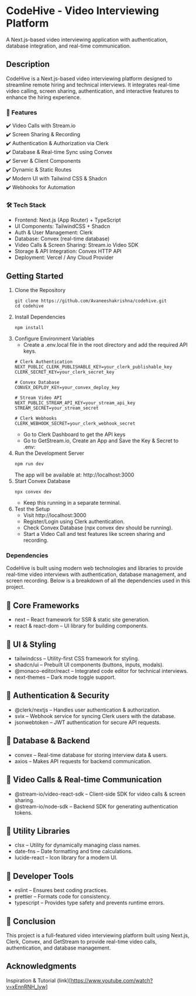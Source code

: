 # CodeHive - Video Interviewing Platform

A Next.js-based video interviewing application with authentication, database integration, and real-time communication.

## Description

CodeHive is a Next.js-based video interviewing platform designed to streamline remote hiring and technical interviews. It integrates real-time video calling, screen sharing, authentication, and interactive features to enhance the hiring experience.
### 🚀 Features
✔️ Video Calls with Stream.io<br>
✔️ Screen Sharing & Recording<br>
✔️ Authentication & Authorization via Clerk<br>
✔️ Database & Real-time Sync using Convex<br>
✔️ Server & Client Components<br>
✔️ Dynamic & Static Routes<br>
✔️ Modern UI with Tailwind CSS & Shadcn<br>
✔️ Webhooks for Automation<br>

### 🛠️ Tech Stack
* Frontend: Next.js (App Router) + TypeScript
* UI Components: TailwindCSS + Shadcn
* Auth & User Management: Clerk
* Database: Convex (real-time database)
* Video Calls & Screen Sharing: Stream.io Video SDK
* Storage & API Integration: Convex HTTP API
* Deployment: Vercel / Any Cloud Provider

## Getting Started
1. Clone the Repository
   ```
   git clone https://github.com/Avaneeshakrishna/codehive.git
   cd codehive
   ```
2. Install Dependencies
   ```
   npm install
   ```
3. Configure Environment Variables
   - Create a .env.local file in the root directory and add the required API keys.
   ```
   # Clerk Authentication
   NEXT_PUBLIC_CLERK_PUBLISHABLE_KEY=your_clerk_publishable_key
   CLERK_SECRET_KEY=your_clerk_secret_key
   
   # Convex Database
   CONVEX_DEPLOY_KEY=your_convex_deploy_key
   
   # Stream Video API
   NEXT_PUBLIC_STREAM_API_KEY=your_stream_api_key
   STREAM_SECRET=your_stream_secret
   
   # Clerk Webhooks
   CLERK_WEBHOOK_SECRET=your_clerk_webhook_secret
   ```
   -  Go to Clerk Dashboard to get the API keys
   -  Go to GetStream.io, Create an App and Save the Key & Secret to .env:
4. Run the Development Server
   ```
   npm run dev
   ```
   The app will be available at: http://localhost:3000
5. Start Convex Database
   ```
   npx convex dev
   ```
   - Keep this running in a separate terminal.
6. Test the Setup
   - Visit http://localhost:3000
   - Register/Login using Clerk authentication.
   - Check Convex Database (npx convex dev should be running).
   - Start a Video Call and test features like screen sharing and recording.



### Dependencies
CodeHive is built using modern web technologies and libraries to provide real-time video interviews with authentication, database management, and screen recording. Below is a breakdown of all the dependencies used in this project.
## 🔹 Core Frameworks
- next – React framework for SSR & static site generation.
- react & react-dom – UI library for building components.
## 🔹 UI & Styling
- tailwindcss – Utility-first CSS framework for styling.
- shadcn/ui – Prebuilt UI components (buttons, inputs, modals).
- @monaco-editor/react – Integrated code editor for technical interviews.
- next-themes – Dark mode toggle support.
## 🔹 Authentication & Security
- @clerk/nextjs – Handles user authentication & authorization.
- svix – Webhook service for syncing Clerk users with the database.
- jsonwebtoken – JWT authentication for secure API requests.
## 🔹 Database & Backend
- convex – Real-time database for storing interview data & users.
- axios – Makes API requests for backend communication.
## 🔹 Video Calls & Real-time Communication
- @stream-io/video-react-sdk – Client-side SDK for video calls & screen sharing.
- @stream-io/node-sdk – Backend SDK for generating authentication tokens.
## 🔹 Utility Libraries
- clsx – Utility for dynamically managing class names.
- date-fns – Date formatting and time calculations.
- lucide-react – Icon library for a modern UI.
## 🔹 Developer Tools
- eslint – Ensures best coding practices.
- prettier – Formats code for consistency.
- typescript – Provides type safety and prevents runtime errors.

## 🎯 Conclusion
This project is a full-featured video interviewing platform built using Next.js, Clerk, Convex, and GetStream to provide real-time video calls, authentication, and database management.

## Acknowledgments

Inspiration & Tutorial (link)[https://www.youtube.com/watch?v=xEnnRNH_lyw]
